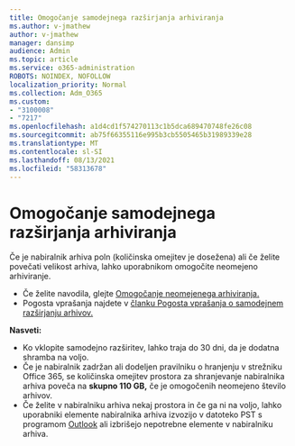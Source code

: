 ```yaml
---
title: Omogočanje samodejnega razširjanja arhiviranja
ms.author: v-jmathew
author: v-jmathew
manager: dansimp
audience: Admin
ms.topic: article
ms.service: o365-administration
ROBOTS: NOINDEX, NOFOLLOW
localization_priority: Normal
ms.collection: Adm_O365
ms.custom:
- "3100008"
- "7217"
ms.openlocfilehash: a1d4cd1f574270113c1b5dca689470748fe26c08
ms.sourcegitcommit: ab75f66355116e995b3cb5505465b31989339e28
ms.translationtype: MT
ms.contentlocale: sl-SI
ms.lasthandoff: 08/13/2021
ms.locfileid: "58313678"
---
```

# <a name="enable-auto-expanding-archiving"></a>Omogočanje samodejnega razširjanja arhiviranja

Če je nabiralnik arhiva poln (količinska omejitev je dosežena) ali če želite povečati velikost arhiva, lahko uporabnikom omogočite neomejeno arhiviranje.

- Če želite navodila, glejte [Omogočanje neomejenega arhiviranja.](https://docs.microsoft.com/office365/securitycompliance/enable-unlimited-archiving)
- Pogosta vprašanja najdete v [članku Pogosta vprašanja o samodejnem razširjanju arhivov.](https://blogs.technet.microsoft.com/exchange/2018/04/09/office-365-auto-expanding-archives-faq/)

**Nasveti:**

- Ko vklopite samodejno razširitev, lahko traja do 30 dni, da je dodatna shramba na voljo.
- Če je nabiralnik zadržan ali dodeljen pravilniku o hranjenju v strežniku Office 365, se količinska omejitev prostora za shranjevanje nabiralnika arhiva poveča na **skupno 110 GB,** če je omogočenih neomejeno število arhivov.
- Če želite v nabiralniku arhiva nekaj prostora in če ga ni na voljo, lahko uporabniki elemente nabiralnika arhiva izvozijo v datoteko PST s programom [Outlook](https://support.office.com/article/Export-or-backup-email-contacts-and-calendar-to-an-Outlook-pst-file-14252b52-3075-4e9b-be4e-ff9ef1068f91) ali izbrišejo nepotrebne elemente v nabiralniku arhiva.
